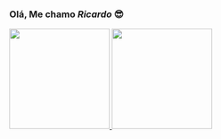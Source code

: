### Olá, Me chamo _Ricardo_ 😎

<div>
  <a href="https://github.com/ricardoalf">
  <img height="180em" src="https://github-readme-stats.vercel.app/api?username=ricardoalf&show_icons=true&theme=tokyonight&include_all_commits=true&count_private=true"/>
  <img height="180em" src="https://github-readme-stats.vercel.app/api/top-langs/?username=ricardoalf&layout=compact&langs_count=7&theme=tokyonight"/>
  </div>
  

